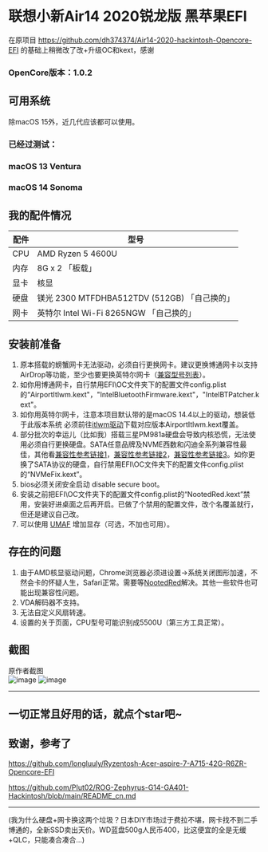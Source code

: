 # **联想小新Air14 2020锐龙版 黑苹果EFI**

在原项目 https://github.com/dh374374/Air14-2020-hackintosh-Opencore-EFI 的基础上稍微改了改+升级OC和kext，感谢  
### OpenCore版本：1.0.2

## 可用系统

除macOS 15外，近几代应该都可以使用。  
### 已经过测试：
### macOS 13 Ventura
### macOS 14 Sonoma

## **我的配件情况**

| 配件 | 型号 |
| --- | --- |
| CPU | AMD Ryzen 5 4600U |
| 内存 | 8G x 2 「板载」 |
| 显卡 | 核显 |
| 硬盘 | 镁光 2300 MTFDHBA512TDV (512GB) 「自己换的」 |
| 网卡 | 英特尔 Intel Wi-Fi 8265NGW 「自己换的」 |

## **安装前准备**

1. 原本搭载的螃蟹网卡无法驱动，必须自行更换网卡。建议更换博通网卡以支持AirDrop等功能，至少也要更换英特尔网卡（[兼容型号列表](https://openintelwireless.github.io/itlwm/Compat)）。
2. 如你用博通网卡，自行禁用EFI\OC文件夹下的配置文件config.plist的“AirportItlwm.kext"，"IntelBluetoothFirmware.kext"，"IntelBTPatcher.kext"。
3. 如你用英特尔网卡，注意本项目默认带的是macOS 14.4以上的驱动，想装低于此版本系统 必须前往[itlwm驱动](https://github.com/OpenIntelWireless/itlwm)下载对应版本AirportItlwm.kext覆盖。
4. 部分批次的幸运儿（比如我）搭载三星PM981a硬盘会导致内核恐慌，无法使用必须自行更换硬盘。SATA任意品牌及NVME西数和闪迪全系列兼容性最佳，其他看[兼容性参考链接1](https://apple.sqlsec.com/1-%E5%9F%BA%E7%A1%80%E7%9F%A5%E8%AF%86/1-2/#_2)，[兼容性参考链接2](https://macoshome.com/hackintosh/hcourse/2476.html)，[兼容性参考链接3](https://heipg.cn/tutorial/diy-hackintosh-2020.html)。如你更换了SATA协议的硬盘，自行禁用EFI\OC文件夹下的配置文件config.plist的“NVMeFix.kext”。
5. bios必须关闭安全启动 disable secure boot。
6. 安装之前把EFI\OC文件夹下的配置文件config.plist的“NootedRed.kext”禁用，安装好进桌面之后再开启。已做了个禁用的配置文件，改个名覆盖就行，但还是建议自己改。
7. 可以使用 [UMAF](https://github.com/DavidS95/Smokeless_UMAF) 增加显存（可选，不加也可用）。

## **存在的问题**

1. 由于AMD核显驱动问题，Chrome浏览器必须进设置→系统关闭图形加速，不然会卡的怀疑人生，Safari正常。需要等[NootedRed](https://github.com/ChefKissInc/NootedRed)解决。其他一些软件也可能出现兼容性问题。
2. VDA解码器不支持。
3. 无法自定义风扇转速。
4. 设置的关于页面，CPU型号可能识别成5500U（第三方工具正常）。

## 截图

原作者截图  
![image](https://raw.githubusercontent.com/dh374374/Air14-2020-hackintosh-Opencore-EFI/main/img/WX20231022-153038.png)
![image](https://raw.githubusercontent.com/dh374374/Air14-2020-hackintosh-Opencore-EFI/main/img/WX20231022-153136.png)

---  
一切正常且好用的话，就点个star吧~
---

## 致谢，参考了

https://github.com/longluuly/Ryzentosh-Acer-aspire-7-A715-42G-R6ZR-Opencore-EFI

https://github.com/PIut02/ROG-Zephyrus-G14-GA401-Hackintosh/blob/main/README_cn.md

---
(我为什么硬盘+网卡换这两个垃圾？日本DIY市场过于费拉不堪，网卡找不到二手博通的，全新SSD卖出天价。WD蓝盘500g人民币400，比这便宜的全是无缓+QLC，只能凑合凑合...)
